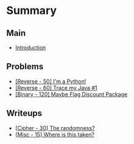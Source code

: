# Summary

## Main

* [Introduction](README.md)

## Problems

* [\[Reverse - 50\] I'm a Python!](reverse-50-im-a-python.md)
* [\[Reverse - 60\] Trace my Java \#1](reverse-60-trace-my-java-1.md)
* [\[Binary - 120\] Maybe Flag Discount Package](binary-120-maybe-flag-discount-package.md)

## Writeups

* [\[Cipher - 30\] The randomness?](cipher-30-the-randomness.md)
* [\[Misc - 15\] Where is this taken?](misc-15-where-is-this-taken1.md)

